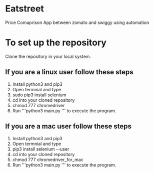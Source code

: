 # Eatstreet
Price Comaprison App between zomato and swiggy using automation

# To set up the repository
Clone the repository in your local system.

## If you are a linux user follow these steps
1. Install python3 and pip3
2. Open termnial and type
3. sudo pip3 install selenium
4. cd into your cloned repository
5. chmod 777 chromedriver
6. Run '''python3 main.py ''' to execute the program.

## If you are a mac user follow these steps
1. Install python3 and pip3
2. Open termnial and type
3. pip3 install selenium --user
4. cd into your cloned repository
5. chmod 777 chromedriver_for_mac
6. Run '''python3 main.py ''' to execute the program.
